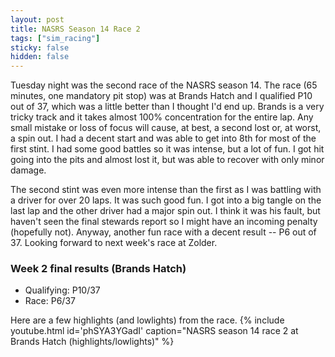 ```yaml
---
layout: post
title: NASRS Season 14 Race 2
tags: ["sim_racing"]
sticky: false
hidden: false
---
```


Tuesday night was the second race of the NASRS season 14.  The race (65 minutes, one mandatory pit stop) was at Brands Hatch and I qualified P10 out of 37, which was a little better than I thought I'd end up.  Brands is a very tricky track and it takes almost 100% concentration for the entire lap.  Any small mistake or loss of focus will cause, at best, a second lost or, at worst, a spin out.  I had a decent start and was able to get into 8th for most of the first stint.  I had some good battles so it was intense, but a lot of fun.  I got hit going into the pits and almost lost it, but was able to recover with only minor damage.

The second stint was even more intense than the first as I was battling with a driver for over 20 laps.  It was such good fun.  I got into a big tangle on the last lap and the other driver had a major spin out.  I think it was his fault, but haven't seen the final stewards report so I might have an incoming penalty (hopefully not).  Anyway, another fun race with a decent result -- P6 out of 37.  Looking forward to next week's race at Zolder.

### Week 2 final results (Brands Hatch)
- Qualifying: P10/37
- Race: P6/37

Here are a few highlights (and lowlights) from the race.
{% include youtube.html id='phSYA3YGadI' caption="NASRS season 14 race 2 at Brands Hatch (highlights/lowlights)" %}

